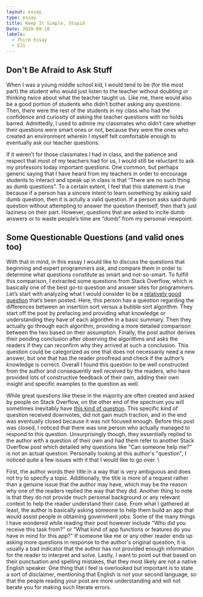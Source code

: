 ```yaml
---
layout: essay
type: essay
title: Keep It Simple, Stupid
Date: 2020-09-10
labels:
  - Third Essay
  - E11
---
```


## Don't Be Afraid to Ask Stuff

When I was a young middle school kid, I would tend to be (for the most part) the student who would just listen to the teacher without doubting or thinking twice about what the teacher taught us. Like me, there would also be a good portion of students who didn’t bother asking any questions. Then, there were the rest of the students in my class who had the confidence and curiosity of asking the teacher questions with no holds barred. Admittedly, I used to admire my classmates who didn’t care whether their questions were smart ones or not, because they were the ones who created an environment wherein I myself felt comfortable enough to eventually ask our teacher questions. 

If it weren’t for those classmates I had in class, and the patience and respect that most of my teachers had for us, I would still be reluctant to ask my professors today important questions. One common, but perhaps generic saying that I have heard from my teachers in order to encourage students to interact and speak up in class is that “There are no such thing as dumb questions”. To a certain extent, I feel that this statement is true because if a person has a sincere intent to learn something by asking said dumb question, then it is actully a valid question. If a person asks said dumb question without attempting to answer the question themself, then that’s just laziness on their part. However, questions that are asked to incite dumb answers or to waste people’s time are “dumb” from my personal viewpoint. 

## Some Questionable Questions (and valid ones too)

With that in mind, in this essay I would like to discuss the questions that beginning and expert programmers ask, and compare them in order to determine what questions constitute as smart and not-so-smart. To fulfill this comparison, I extracted some questions from Stack Overflow, which is basically one of the best go-to question and answer sites for programmers. Let’s start with analyzing what I would consider to be a [relatively good question](https://stackoverflow.com/questions/17270628/insertion-sort-vs-bubble-sort-algorithms) that’s been posted. Here, this person has a question regarding the differences between an insertion sort versus a bubble sort algorithm. They start off the post by prefacing and providing what knowledge or understanding they have of each algorithm in a basic summary. Then they actually go through each algorithm, providing a more detailed comparison between the two based on their assumption. Finally, the post author derives their pending conclusion after observing the algorithms and asks the readers if they can reconfirm why they arrived at such a conclusion. This question could be categorized as one that does not necessarily need a new answer, but one that has the reader proofread and check if the author’s knowledge is correct. Overall I found this question to be well constructed from the author and consequently well received by the readers, who have provided lots of constructive feedback of their own, adding their own insight and specific examples to the question as well.

While great questions like these in the majority are often created and asked by people on Stack Overflow, on the other end of the spectrum you will sometimes inevitably have [this kind of question](https://stackoverflow.com/questions/63842898/can-someone-help-me-building-this). This specific kind of question received downvotes, did not gain much traction, and in the end was eventually closed because it was not focused enough. Before this post was closed, I noticed that there was one person who actually managed to respond to this question. Unsurprisingly though, they essentially replied to the author with a question of their own and had them refer to another Stack Overflow post which detailed why questions like "Can someone help me?" is not an actual question. Personally looking at this author's "question", I noticed quite a few issues with it that I would like to go over. \

First, the author words their title in a way that is very ambiguous and does not try to specify a topic. Additionally, the title is more of a request rather than a genuine issue that the author may have, which may be the reason why one of the readers replied the way that they did. Another thing to note is that they do not provide much personal background or any relevant context to help the reader understand their case. From what I gathered at least, the author is basically asking someone to help them build an app that would assist people in obtaining government jobs. Some of the many things I have wondered while reading their post however include "Who did you receive this task from?" or "What kind of app functions or features do you have in mind for this app?" If someone like me or any other reader ends up asking more questions in response to the author's original question, it is usually a bad indicator that the author has not provided enough information for the reader to interpret and solve. Lastly, I want to point out that based on their punctuation and spelling mistakes, that they most likely are not a native English speaker. One thing that I feel is overlooked but important is to state a sort of disclaimer, mentioning that English is not your second language, so that the people reading your post are more understanding and will not berate you for making such literate errors.
